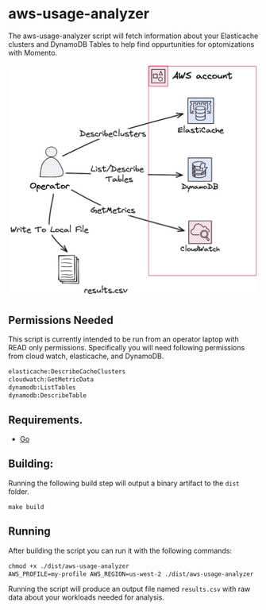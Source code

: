 # aws-usage-analyzer

The aws-usage-analyzer script will fetch information about your Elasticache clusters and DynamoDB Tables to help find 
oppurtunities for optomizations with Momento.

![Usage Diagram](./docs/imgs/AWS-Usage-Analyzer.png)

## Permissions Needed

This script is currently intended to be run from an operator laptop with READ only permissions.
Specifically you will need following permissions from cloud watch, elasticache, and DynamoDB.

```
elasticache:DescribeCacheClusters
cloudwatch:GetMetricData
dynamodb:ListTables
dynamodb:DescribeTable
```

## Requirements.

- [Go](https://go.dev/dl/)

## Building:

Running the following build step will output a binary artifact to the `dist` folder.

```console
make build
```

## Running

After building the script you can run it with the following commands:

```console
chmod +x ./dist/aws-usage-analyzer
AWS_PROFILE=my-profile AWS_REGION=us-west-2 ./dist/aws-usage-analyzer
```

Running the script will produce an output file named `results.csv` with raw data about your workloads needed for
analysis.
